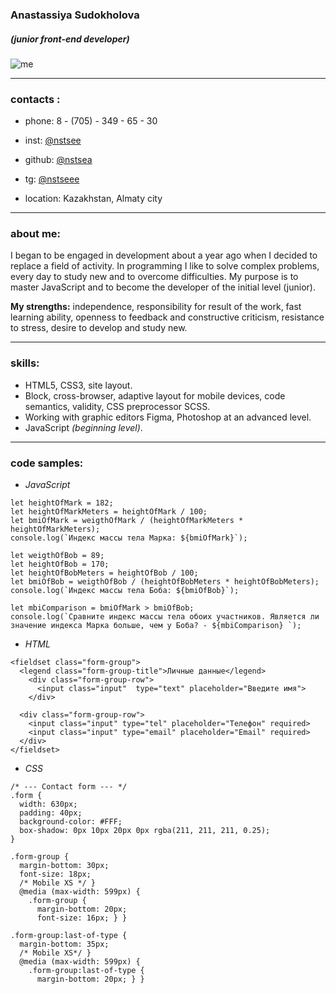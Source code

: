 ### **Anastassiya Sudokholova**  
##### _(junior front-end developer)_

![me](https://sun9-42.userapi.com/impg/VB4S88OHETsRduA7keD-IxKz7mqJMi48VofOyg/q-ne0lkyh5s.jpg?size=1215x2160&quality=95&sign=b8ea0cd92a003b0c9727e413547210c7&type=album)
********* 
### contacts : 
* phone: 8 - (705) - 349 - 65 - 30
* inst: [@nstsee](https://www.instagram.com/nst.see/)
* github: [@nstsea](https://github.com/nstsea)
* tg: [@nstseee](https://t.me/nstseee)

* location: Kazakhstan, Almaty city
********* 
### about me:
I began to be engaged in development about a year ago when I decided to replace a field of activity. In programming I like to solve complex problems, every day to study new and to overcome difficulties. My purpose is to master JavaScript and to become the developer of the initial level (junior).

**My strengths:**
independence, responsibility for result of the work, fast learning ability, openness to feedback and constructive criticism, resistance to stress, desire to develop and study new.
********* 
### skills:
* HTML5, CSS3, site layout.
* Block, cross-browser, adaptive layout for mobile devices, code semantics, validity, CSS preprocessor SCSS.
* Working with graphic editors Figma, Photoshop at an advanced level.
* JavaScript _(beginning level)_. 

********* 
### code samples:
* _JavaScript_
``` let weigthOfMark = 75;
let heightOfMark = 182;
let heightOfMarkMeters = heightOfMark / 100;
let bmiOfMark = weigthOfMark / (heightOfMarkMeters * heightOfMarkMeters);
console.log(`Индекс массы тела Марка: ${bmiOfMark}`);

let weigthOfBob = 89;
let heightOfBob = 170;
let heightOfBobMeters = heightOfBob / 100;
let bmiOfBob = weigthOfBob / (heightOfBobMeters * heightOfBobMeters);
console.log(`Индекс массы тела Боба: ${bmiOfBob}`);

let mbiComparison = bmiOfMark > bmiOfBob;
console.log(`Сравните индекс массы тела обоих участников. Является ли значение индекса Марка больше, чем у Боба? - ${mbiComparison} `);
``` 
* _HTML_
```
<fieldset class="form-group">
  <legend class="form-group-title">Личные данные</legend>
    <div class="form-group-row">
      <input class="input"	type="text" placeholder="Введите имя">
    </div>
									
  <div class="form-group-row">
    <input class="input" type="tel" placeholder="Телефон" required>
    <input class="input" type="email" placeholder="Email" required>
  </div>
</fieldset>
```
* _CSS_
```
/* --- Contact form --- */
.form {
  width: 630px;
  padding: 40px;
  background-color: #FFF;
  box-shadow: 0px 10px 20px 0px rgba(211, 211, 211, 0.25);
}
  
.form-group {
  margin-bottom: 30px;
  font-size: 18px;
  /* Mobile XS */ }
  @media (max-width: 599px) {
    .form-group {
      margin-bottom: 20px;
      font-size: 16px; } }

.form-group:last-of-type {
  margin-bottom: 35px;
  /* Mobile XS*/ }
  @media (max-width: 599px) {
    .form-group:last-of-type {
      margin-bottom: 20px; } }
```
